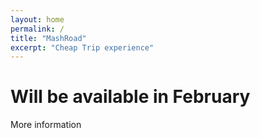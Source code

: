 ```yaml
---
layout: home
permalink: /
title: "MashRoad"
excerpt: "Cheap Trip experience"
---
```

# Will be available in February
More information

